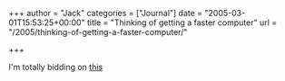 +++
author = "Jack"
categories = ["Journal"]
date = "2005-03-01T15:53:25+00:00"
title = "Thinking of getting a faster computer"
url = "/2005/thinking-of-getting-a-faster-computer/"

+++

I'm totally bidding on [this][1]

 [1]: http://cgi.ebay.com/ws/eBayISAPI.dll?ViewItem&category=1247&item=5168947354